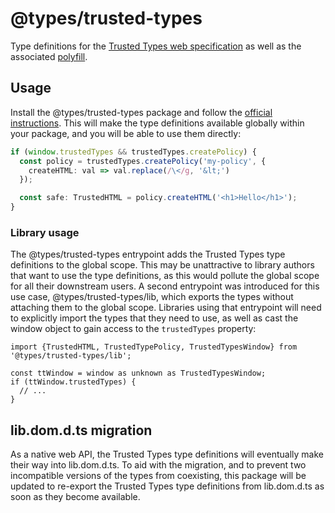 # @types/trusted-types
Type definitions for the [Trusted Types web
specification](https://w3c.github.io/webappsec-trusted-types/dist/spec/) as
well as the associated [polyfill](https://www.npmjs.com/package/trusted-types).

## Usage
Install the @types/trusted-types package and follow the [official
instructions](https://github.com/DefinitelyTyped/DefinitelyTyped#what-are-declaration-files-and-how-do-i-get-them).
This will make the type definitions available globally within your package, and
you will be able to use them directly:
```typescript
if (window.trustedTypes && trustedTypes.createPolicy) {
  const policy = trustedTypes.createPolicy('my-policy', {
    createHTML: val => val.replace(/\</g, '&lt;')
  });

  const safe: TrustedHTML = policy.createHTML('<h1>Hello</h1>');
}
```

### Library usage
The @types/trusted-types entrypoint adds the Trusted Types type definitions to
the global scope. This may be unattractive to library authors that want to use
the type definitions, as this would pollute the global scope for all their
downstream users. A second entrypoint was introduced for this use case,
@types/trusted-types/lib, which exports the types without attaching them to the
global scope. Libraries using that entrypoint will need to explicitly import the
types that they need to use, as well as cast the window object to gain access to
the `trustedTypes` property:
```
import {TrustedHTML, TrustedTypePolicy, TrustedTypesWindow} from '@types/trusted-types/lib';

const ttWindow = window as unknown as TrustedTypesWindow;
if (ttWindow.trustedTypes) {
  // ...
}
```

## lib.dom.d.ts migration
As a native web API, the Trusted Types type definitions will eventually make
their way into lib.dom.d.ts. To aid with the migration, and to prevent two
incompatible versions of the types from coexisting, this package will be
updated to re-export the Trusted Types type definitions from lib.dom.d.ts as
soon as they become available.
